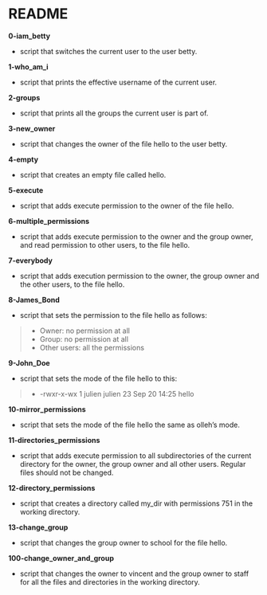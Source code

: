 # README

**0-iam_betty**
* script that switches the current user to the user betty.

**1-who_am_i**
* script that prints the effective username of the current user.

**2-groups**
* script that prints all the groups the current user is part of.

**3-new_owner**
* script that changes the owner of the file hello to the user betty.

**4-empty**
* script that creates an empty file called hello.

**5-execute**
* script that adds execute permission to the owner of the file hello.

**6-multiple_permissions**
* script that adds execute permission to the owner and the group owner, and read permission to other users, to the file hello.

**7-everybody**
* script that adds execution permission to the owner, the group owner and the other users, to the file hello.

**8-James_Bond**
* script that sets the permission to the file hello as follows:
> * Owner: no permission at all
> * Group: no permission at all
> * Other users: all the permissions

**9-John_Doe**
* script that sets the mode of the file hello to this:
> * -rwxr-x-wx 1 julien julien 23 Sep 20 14:25 hello

**10-mirror_permissions**
* script that sets the mode of the file hello the same as olleh’s mode.

**11-directories_permissions**
* script that adds execute permission to all subdirectories of the current directory for the owner, the group owner and all other users. Regular files should not be changed.

**12-directory_permissions**
* script that creates a directory called my_dir with permissions 751 in the working directory.

**13-change_group**
*  script that changes the group owner to school for the file hello.

**100-change_owner_and_group**
* script that changes the owner to vincent and the group owner to staff for all the files and directories in the working directory.

